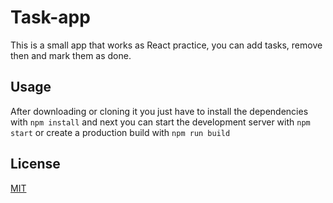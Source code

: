 # Task-app

This is a small app that works as React practice, you can add tasks, remove then and mark them as done.

## Usage

After downloading or cloning it you just have to install the dependencies with `npm install` and next you can start the development server with `npm start` or create a production build with `npm run build`

## License
[MIT](https://choosealicense.com/licenses/mit/)
